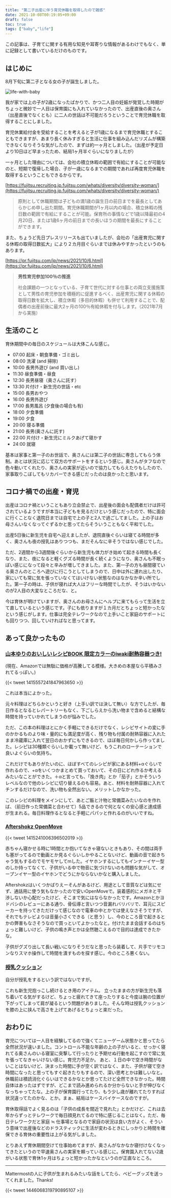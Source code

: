 ```yaml
---
title: "第二子出産に伴う育児休職を取得したので雑感"
date: 2021-10-08T00:19:05+09:00
draft: false
toc: true
tags: ["baby","life"]
---
```


この記事は、子育てに関する有用な知見や耳寄りな情報があるわけでもなく、単に記録として書いているだけのものです。

## はじめに

8月下旬に第二子となる女の子が誕生しました。

![life-with-baby](http://blog.kaakaa.dev/images/posts/life/life-with-baby.jpg)

我が家では上の子が2歳になったばかりで、かつ二人目の妊娠が発覚した時期がちょっと微妙で一人目は保育園にも入れていなかったので、出産直後の奥さん（出産直後でなくとも）に二人の世話は不可能だろうということで育児休職を取得することにしました。

育児休業給付金を受給することを考えると子が1歳になるまで育児休職とすることもできますが、あまり長く休みすぎると生活に仕事を組み込んだリズムが構築できなくなりそうな気がしたので、まずは約一ヶ月としました。（出産が予定日より10日ほど早まったため、結局1ヶ月半ぐらいになりましたが）

一ヶ月とした理由については、会社の積立休暇の範囲で有給にすることが可能なのと、短期で復帰した場合、子が一歳になるまでの期間であれば再度育児休職を取得するということもできるからです。

[https://fujitsu.recruiting.jp.fujitsu.com/whats/diversity/diversity-woman/](https://fujitsu.recruiting.jp.fujitsu.com/whats/diversity/diversity-woman/)

> 原則として休職期間は子どもの満1歳の誕生日の前日までを最長としてあらかじめ申し出た期間。育児休職期間が1ヶ月以内の場合、積立休暇の残日数の範囲で有給にすることが可能。保育所の事情などで1歳以降最初の4月20日、または1歳6ヶ月の前日までの長いほうの期間を最長にすることができます。

また、ちょうど先日プレスリリースも出ていましたが、会社の「出産育児に関する休暇の取得日数拡大」により２カ月目ぐらいまでは休みやすかったというのもあります。

[https://pr.fujitsu.com/jp/news/2021/10/6.html](https://pr.fujitsu.com/jp/news/2021/10/6.html)

> **男性育児参加100％の推進**
> 
> 社会課題の一つとなっている、子育て世代に対する仕事との両立支援施策として男性の育児参加を積極的に促進するべく、出産育児に関する休暇の取得日数を拡大し、積立休暇（多目的休暇）も併せて利用することで、配偶者の出産前後に最大2ヶ月の100％有給休暇を付与します。（2021年7月から実施）



## 生活のこと

育休期間中の毎日のスケジュールは大体こんな感じ。

- 07:00 起床・朝食準備・ゴミ出し
- 08:00 洗濯 (and 掃除)
- 10:00 長男外遊び (and 買い出し)
- 11:30 昼食準備・昼食
- 12:30 長男昼寝（奥さんに託す）
- 13:30 片付け・新生児の世話・etc
- 15:00 長男おやつ
- 16:00 長男外遊び
- 17:00 長男風呂 (夕食後の場合も有)
- 18:00 夕食準備
- 19:00 夕食
- 20:00 寝る準備
- 21:00 長男(奥さんに託す)
- 22:00 片付け・新生児にミルクあげて寝かす
- 24:00 就寝

基本は家事と第一子のお世話で、奥さんには第二子の世話に専念してもらう体制。あとは状況に応じて双方のサポートをするという感じ。奥さんがタフなので色々動いてくれたり、奥さんの実家が近いので協力してもらえたりもしたので、家事取りこぼしてもリカバーできる感じだったのは良かったと思います。

## コロナ禍での出産・育児

出産はコロナ禍ということもあり立会禁止で、出産後の面会も配偶者だけは許可されているようですが本当に子どもを見るだけという感じだったので、特に面会に行くことなく退院日までは自宅で上の子と2人で過ごしてました。上の子はお母さんいなくなってぐずるかと思ってたらそういうこともなく平和でした。

出産5日後に新生児を自宅へ迎えましたが、退院直後ぐらいは寝てる時間が多く、奥さんも夜の授乳はありつつも、まだそんなに辛そうではない感じでした。

ただ、2週間から3週間後ぐらいから新生児も体力がき始めて起きる時間も長くなり、また、夜になると軽くグズる時間が長く続くようになり、奥さんも不眠っぽい感じになって段々と辛みが増してきました。また、第一子の方も昼間寝ている奥さんのところへ遊びに行こうとしてしまうので、日中は外に連れ出したり、家にいても常に気を張っていなくてはいけない状態なのはなかなか辛い所でした。第一子の時は、子供が寝れば大人はフリーな時間でしたが、そうはいかないのが2人目の大変なところだな、と。

今は育休が明けていますが、奥さんのお母さんにヘルプに来てもらって生活を立て直しているという感じです。子にも依りますが１カ月だとちょっと短かったなという感じがします。仕事は完全テレワークなので上手いこと家庭のサポートにも回りつつ、回していければなと思ってます。

## あって良かったもの

### [山本ゆりのおいしいレシピBOOK 限定カラーのiwaki耐熱容器つき!](https://amzn.to/3iGugPt)

(現在、Amazonでは無駄に価格が高騰してる模様。大きめの本屋なら平積みされてるっぽい。)

{{< tweet 1415557241847963650 >}}

これは本当によかった。

元々料理はどちらかというと好き（上手い訳では決して無い）な方でしたが、毎日作るとなるとレパートリーもなく、下ごしらえから洗い物まで含めると結構な時間を持っていかれてしまうのが悩みでした。

ただ、この本の料理はとにかく手軽にできるだけでなく、レシピサイトの変に手のかかるものより味・量的にも満足度が高く、残り物も付属の耐熱容器に入れたまま冷蔵庫に入れて翌日のおかずにもできるので、ほぼ毎日何かしら作ってました。レシピは30種類ぐらいしか載って無いけど、もうこれのローテーションで良いよぐらいの気持ち。

これだけでもありがたいのに、ほぼすべてのレシピが家にある材料+αぐらいで作れるので、+αをいくつかまとめて買っておいて、その日にどれ作るか考えるみたいなことができた。＋αと言っても、「挽き肉」とか「茄子」とかそういうレベルなので他のレシピに切り替えるのも容易。あと、材料を耐熱容器に入れてチンするだけなので、洗い物も全然出ない。メリットしかなかった。

このレシピの料理をメインにして、あとご飯と汁物と常備菜みたいなのを作れば、（前日作った常備菜と合わせて）5品できるので何となくの安心感と達成感が生まれる。毎日料理作るとなると手軽にパパッと作れるのがいいですね。

### [Aftershokz OpenMove](https://amzn.to/3mAf33Q)

{{< tweet 1415241006396502019 >}}

赤ちゃん寝かせる時に1時間とか抱いてなきゃ寝ないときもあり、その間は両手も塞がってるので動画とか見るぐらいしかやることないけど、動画の音で起きちゃう気もするのでモヤモヤしてmした。イヤホンするにしてもインナーイヤー型のしか持ってなくて、子供がいる中で物音に気づけないのも問題な気がして、オープンイヤー型のイヤホンでどうにかならないかなと購入しました。

Aftershokzはいくつかばりえーそんがあるけど、用途として音質などは気にせず、通話用に使う気もなかったので安いOpenMoveで。装着感的にメガネと干渉しないか心配だったけど、そこまで気にはならなかったです。Amazonとかヨドバシのレビューにある通り、骨伝導と言いつつ音漏れバリバリで、耳元にスピーカーを持ってきただけって感じなので電車の中とかでは使えなさそうですが、それでもテレビよりは音量小さくできる（と思う）し、今のところ音で起きるとかの弊害もなさそうなので買っといてよかったなと。付けたまま会話するのはちょっと難しいけど、子供の鳴き声とかは全然聴こえるので目的は達成できたかな。

子供がグズり出して長い戦いになりそうだなと思ったら装着して、片手でリモコンなりスマホ操作して時間を潰すものを探す感じ。今のところ悪くない。

### [授乳クッション](https://amzn.to/3iMS0Sb)

自分が授乳をするという訳ではないですが。

これも新生児抱っこし続けるとき用のアイテム。
立ったままの方が新生児も落ち着いてる気がするけど、ちょっと疲れてきて座ったりすると今度は腕の位置が下がってしまって肩が凝るという問題がありました。そんな時は授乳クッションを膝の上に挟んで高さを上げてあげるとちょっと楽だった。

## おわりに

育児については一人目を経験してるので強くてニューゲーム状態かと思ってたら全然状況が違いました。コントロール不能な年齢の上の子がいると、せっかく寝れてる奥さんのいる寝室に突撃して行ったりと予期せぬ行動を起こすので常に気を張ってなきゃいけない感じ。育児力不足か。
あと、１日の中で空き時間がないことはないけど、決まった時間に手が空く訳ではなく、また、子供が寝て空き時間になったと思ってもすぐ起きたりもするので、深い思考とかは難しいなと。休職前は積読消化ぐらいはできるかなとか思ってたけど全然できなかった。時間自体はあったはずですが、どこまで読み進められるか分からないと手が伸びなくなっちゃってたな。上の子が保育園行ってたり、もう少し歳が離れてたりすれば状況違ってたのかな、とか。まぁ、結局はケースバイケースなのですが。

育休取得話でよく見るのは「子供の成長を間近で見れた」とかだけど、これは去年からずっとテレワークで毎日顔見れてるので特に感じることはなく。ただ、毎日テレワークだと家庭 ≒ 仕事場となるので家庭の状況は良い方がよく、そういう意味で出産後などのドラスティックに生活が変わるときにしっかりと時間を確保できる育休の重要性は上がる気がしました。

とりあえず育休期間空けて仕事始めてますが、奥さんがなかなか寝付けなくなってきたというので早速奥さんの実家を頼っている感じに。保育園入れてない2歳がいる状態で育休1ヶ月はちょっと短かったかなというのが正直なところ。

---

Mattermostの人に子供が生まれるみたいな話をしてたら、ベビーグッズを送ってくれました。Thanks!

{{< tweet 1446068319790895107 >}}
